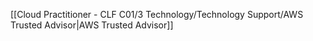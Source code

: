 [[Cloud Practitioner - CLF C01/3 Technology/Technology Support/AWS Trusted Advisor|AWS Trusted Advisor]] 